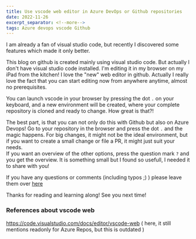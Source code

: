 ```yaml
---
title: Use vscode web editor in Azure DevOps or Github repositories
date: 2022-11-26 
excerpt_separator: <!--more-->
tags: Azure devops vscode Github
---
```


I am already a fan of visual studio code, but recently I discovered some features which made it only better. 

This blog on github is created mainly using visual studio code. But actually I don't have visual studio code installed. I'm editing it in my browser on my iPad from the kitchen! 
I love the "new" web editor in github. Actually I really love the fact that you can start editing now from anywhere anytime, almost no prerequisites. 
<!--more-->
You can launch vscode in your browser by pressing the dot `.` on your keyboard, and a new environment will be created, where your complete repository is cloned and ready to change. How great is that?! 

The best part, is that you can not only do this with Github but also on Azure Devops! Go to your repository in the browser and press the dot `.` and the magic happens. For big changes, it might not be the ideal environment, but if you want to create a small change or file a PR, it might just suit your needs.  
If you want an overview of the other options, press the question mark `?` and you get the overview. 
It is something small but I found so usefull, I needed it to share with you!

If you have any questions or comments (including typos ;) ) please leave them over [here](https://github.com/robvanpamel/robvanpamel.github.io/issues/new) 

Thanks for reading and learning along! See you next time! 


### References about vscode web

https://code.visualstudio.com/docs/editor/vscode-web ( here, it still mentions readonly for Azure Repos, but this is outdated )
